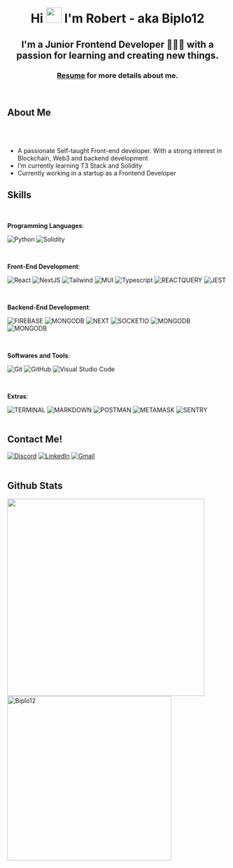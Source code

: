 <div align="center">
    <h1 align="center">Hi <img width="35" src="https://media.giphy.com/media/hvRJCLFzcasrR4ia7z/giphy.gif"> I'm Robert - aka Biplo12</h1>
    <h2 align="center">I'm a Junior Frontend Developer 👨🏻‍💻 with a passion for learning and creating new things.</h2>
    <h3>
        <a href="https://github.com/Biplo12/Biplo12/blob/main/resources/robert-sinski-cv.pdf" target="_blank">Resume</a> for more details about me.
    </h3>
</div>

<br>

## <b> About Me</b>

<br>
<br>

- A passionate Self-taught Front-end developer. With a strong interest in Blockchain, Web3 and backend development
- I’m currently learning T3 Stack and Solidity
- Currently working in a startup as a Frontend Developer

## <b> Skills</b>

<br>


<p align="center">

**Programming Languages**:
    
  ![Python](https://img.shields.io/badge/Python%20|%20Begginer%20-%2314354C.svg?style=for-the-badge&logo=python&logoColor=white)
  ![Solidity](https://img.shields.io/badge/Solidity%20|%20Begginer%20-%2314354C.svg?style=for-the-badge&logo=solidity&logoColor=white)

<br> 
    
**Front-End Development**:

   ![React](https://img.shields.io/badge/React%20-%23E34F26.svg?style=for-the-badge&logo=react&logoColor=white&color=blue)
   ![NextJS](https://img.shields.io/badge/NEXT%20-%23E34F26.svg?style=for-the-badge&logo=next.js&logoColor=white&color=blue)
   ![Tailwind](https://img.shields.io/badge/Tailwind%20CSS%20-%231572B6.svg?style=for-the-badge&logo=tailwindcss&logoColor=white)
   ![MUI](https://img.shields.io/badge/MUi-%231572B6.svg?style=for-the-badge&logo=tailwindcss&logoColor=white)
   ![Typescript](https://img.shields.io/badge/typescript%20-%23F7DF1E.svg?style=for-the-badge&logo=typescript&logoColor=white&color=blue)
   ![REACTQUERY](https://img.shields.io/badge/react%20query%20-%23F7DF1E.svg?style=for-the-badge&logo=reactquery&logoColor=white&color=blue)
   ![JEST](https://img.shields.io/badge/JEST%20-%23F7DF1E.svg?style=for-the-badge&logo=jest&logoColor=white&color=red)

<br>

**Backend-End Development**:

   ![FIREBASE](https://img.shields.io/badge/firebase%20-%23E34F26.svg?style=for-the-badge&logo=firebase&logoColor=white&color=orange)
   ![MONGODB](https://img.shields.io/badge/MongoDB%20-%23E34F26.svg?style=for-the-badge&logo=mongodb&logoColor=bla&color=darkgreen)
   ![NEXT](https://img.shields.io/badge/NEXT%20-%23E34F26.svg?style=for-the-badge&logo=next.js&logoColor=white&color=blue)
   ![SOCKETIO](https://img.shields.io/badge/Socket.io%20-%23E34F26.svg?style=for-the-badge&logo=socket.io&logoColor=white&color=red)
   ![MONGODB](https://img.shields.io/badge/Node.js%20-%23E34F26.svg?style=for-the-badge&logo=node.js&logoColor=bla&color=darkgreen)
   ![MONGODB](https://img.shields.io/badge/Prisma%20-%23E34F26.svg?style=for-the-badge&logo=prisma&logoColor=bla&color=black)

<br>

**Softwares and Tools**:

  ![Git](https://img.shields.io/badge/git-%23F05033.svg?style=for-the-badge&logo=git&logoColor=white)
  ![GitHub](https://img.shields.io/badge/github-%23121011.svg?style=for-the-badge&logo=github&logoColor=white)
  ![Visual Studio Code](https://img.shields.io/badge/Visual%20Studio%20Code-0078d7.svg?style=for-the-badge&logo=visual-studio-code&logoColor=white)

<br>

**Extras**:

  ![TERMINAL](https://img.shields.io/badge/Terminal-%23054020?style=for-the-badge&logo=gnu-bash&logoColor=white)
  ![MARKDOWN](https://img.shields.io/badge/markdown-%23000000.svg?style=for-the-badge&logo=markdown&logoColor=white)
  ![POSTMAN](https://img.shields.io/badge/postman-%23000000.svg?style=for-the-badge&logo=postman&logoColor=white&color=orange)
  ![METAMASK](https://img.shields.io/badge/metamask-%23000000.svg?style=for-the-badge&logo=ethereum&logoColor=white&color=grey)
  ![SENTRY](https://img.shields.io/badge/sentry-%23000000.svg?style=for-the-badge&logo=sentry&logoColor=white)
  <br><br>
</p>

## <b>Contact Me!</b>

  <a href="https://discordapp.com/users/1011685878550233088">![Discord](https://img.shields.io/badge/Discord%20-%23E34F26.svg?style=for-the-badge&logo=discord&logoColor=white&color=blue)</a>
  <a href="https://pl.linkedin.com/in/robert-si%C5%84ski-037398227?trk=people-guest_people_search-card">![LinkedIn](https://img.shields.io/badge/LinkedIn%20-%23E34F26.svg?style=for-the-badge&logo=linkedin&logoColor=white&color=blue)</a>
  <a
  href="mailto:robertbiplosek@gmail.com">![Gmail](https://img.shields.io/badge/Gmail%20-%23E34F26.svg?style=for-the-badge&logo=gmail&logoColor=white&color=red)</a>
<br>
<br>




## <b> Github Stats </b>

<a href="https://github.com/Biplo12/">
  <img src="https://github-readme-stats.vercel.app/api?username=Biplo12&include_all_commits=true&count_private=true&show_icons=true&line_height=20&title_color=7A7ADB&icon_color=2234AE&text_color=D3D3D3&bg_color=0,000000,130F40" width="450"
  />

  <img src="https://github-readme-stats.vercel.app/api/top-langs?username=Biplo12&show_icons=true&locale=en&layout=compact&line_height=20&title_color=7A7ADB&icon_color=2234AE&text_color=D3D3D3&bg_color=0,000000,130F40" width="375"  alt="Biplo12"/>
</a>
